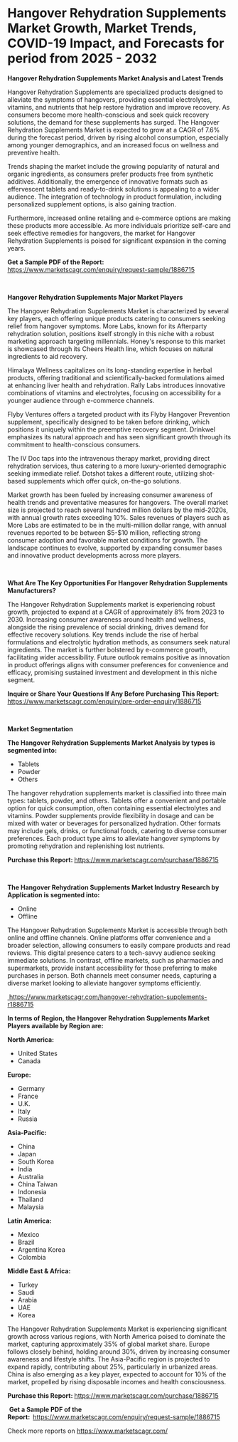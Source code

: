 <p><h1>Hangover Rehydration Supplements Market Growth, Market Trends, COVID-19 Impact, and Forecasts for period from 2025 - 2032</h1></p><p><strong>Hangover Rehydration Supplements Market Analysis and Latest Trends</strong></p>
<p><p>Hangover Rehydration Supplements are specialized products designed to alleviate the symptoms of hangovers, providing essential electrolytes, vitamins, and nutrients that help restore hydration and improve recovery. As consumers become more health-conscious and seek quick recovery solutions, the demand for these supplements has surged. The Hangover Rehydration Supplements Market is expected to grow at a CAGR of 7.6% during the forecast period, driven by rising alcohol consumption, especially among younger demographics, and an increased focus on wellness and preventive health. </p><p>Trends shaping the market include the growing popularity of natural and organic ingredients, as consumers prefer products free from synthetic additives. Additionally, the emergence of innovative formats such as effervescent tablets and ready-to-drink solutions is appealing to a wider audience. The integration of technology in product formulation, including personalized supplement options, is also gaining traction. </p><p>Furthermore, increased online retailing and e-commerce options are making these products more accessible. As more individuals prioritize self-care and seek effective remedies for hangovers, the market for Hangover Rehydration Supplements is poised for significant expansion in the coming years.</p></p>
<p><strong>Get a Sample PDF of the Report:&nbsp;</strong> <a href="https://www.marketscagr.com/enquiry/request-sample/1886715?utm_campaign=2138&utm_medium=2&utm_source=Github&utm_content=ia&utm_term=07022025&utm_id=hangover-rehydration-supplements">https://www.marketscagr.com/enquiry/request-sample/1886715</a></p>
<p>&nbsp;</p>
<p><strong>Hangover Rehydration Supplements Major Market Players</strong></p>
<p><p>The Hangover Rehydration Supplements Market is characterized by several key players, each offering unique products catering to consumers seeking relief from hangover symptoms. More Labs, known for its Afterparty rehydration solution, positions itself strongly in this niche with a robust marketing approach targeting millennials. Honey's response to this market is showcased through its Cheers Health line, which focuses on natural ingredients to aid recovery.</p><p>Himalaya Wellness capitalizes on its long-standing expertise in herbal products, offering traditional and scientifically-backed formulations aimed at enhancing liver health and rehydration. Rally Labs introduces innovative combinations of vitamins and electrolytes, focusing on accessibility for a younger audience through e-commerce channels.</p><p>Flyby Ventures offers a targeted product with its Flyby Hangover Prevention supplement, specifically designed to be taken before drinking, which positions it uniquely within the preemptive recovery segment. Drinkwel emphasizes its natural approach and has seen significant growth through its commitment to health-conscious consumers.</p><p>The IV Doc taps into the intravenous therapy market, providing direct rehydration services, thus catering to a more luxury-oriented demographic seeking immediate relief. Dotshot takes a different route, utilizing shot-based supplements which offer quick, on-the-go solutions.</p><p>Market growth has been fueled by increasing consumer awareness of health trends and preventative measures for hangovers. The overall market size is projected to reach several hundred million dollars by the mid-2020s, with annual growth rates exceeding 10%. Sales revenues of players such as More Labs are estimated to be in the multi-million dollar range, with annual revenues reported to be between $5-$10 million, reflecting strong consumer adoption and favorable market conditions for growth. The landscape continues to evolve, supported by expanding consumer bases and innovative product developments across more players.</p></p>
<p>&nbsp;</p>
<p><strong>What Are The Key Opportunities For Hangover Rehydration Supplements Manufacturers?</strong></p>
<p><p>The Hangover Rehydration Supplements market is experiencing robust growth, projected to expand at a CAGR of approximately 8% from 2023 to 2030. Increasing consumer awareness around health and wellness, alongside the rising prevalence of social drinking, drives demand for effective recovery solutions. Key trends include the rise of herbal formulations and electrolytic hydration methods, as consumers seek natural ingredients. The market is further bolstered by e-commerce growth, facilitating wider accessibility. Future outlook remains positive as innovation in product offerings aligns with consumer preferences for convenience and efficacy, promising sustained investment and development in this niche segment.</p></p>
<p><strong>Inquire or Share Your Questions If Any Before Purchasing This Report:</strong> <a href="https://www.marketscagr.com/enquiry/pre-order-enquiry/1886715?utm_campaign=2138&utm_medium=2&utm_source=Github&utm_content=ia&utm_term=07022025&utm_id=hangover-rehydration-supplements">https://www.marketscagr.com/enquiry/pre-order-enquiry/1886715</a></p>
<p>&nbsp;</p>
<p><strong>Market Segmentation</strong></p>
<p><strong>The Hangover Rehydration Supplements Market Analysis by types is segmented into:</strong></p>
<p><ul><li>Tablets</li><li>Powder</li><li>Others</li></ul></p>
<p><p>The hangover rehydration supplements market is classified into three main types: tablets, powder, and others. Tablets offer a convenient and portable option for quick consumption, often containing essential electrolytes and vitamins. Powder supplements provide flexibility in dosage and can be mixed with water or beverages for personalized hydration. Other formats may include gels, drinks, or functional foods, catering to diverse consumer preferences. Each product type aims to alleviate hangover symptoms by promoting rehydration and replenishing lost nutrients.</p></p>
<p><strong>Purchase this Report:&nbsp;</strong><a href="https://www.marketscagr.com/purchase/1886715?utm_campaign=2138&utm_medium=2&utm_source=Github&utm_content=ia&utm_term=07022025&utm_id=hangover-rehydration-supplements">https://www.marketscagr.com/purchase/1886715</a></p>
<p>&nbsp;</p>
<p><strong>The Hangover Rehydration Supplements Market Industry Research by Application is segmented into:</strong></p>
<p><ul><li>Online</li><li>Offline</li></ul></p>
<p><p>The Hangover Rehydration Supplements Market is accessible through both online and offline channels. Online platforms offer convenience and a broader selection, allowing consumers to easily compare products and read reviews. This digital presence caters to a tech-savvy audience seeking immediate solutions. In contrast, offline markets, such as pharmacies and supermarkets, provide instant accessibility for those preferring to make purchases in person. Both channels meet consumer needs, capturing a diverse market looking to alleviate hangover symptoms efficiently.</p></p>
<p><a href="https://www.marketscagr.com/hangover-rehydration-supplements-r1886715?utm_campaign=2138&utm_medium=2&utm_source=Github&utm_content=ia&utm_term=07022025&utm_id=hangover-rehydration-supplements">&nbsp;https://www.marketscagr.com/hangover-rehydration-supplements-r1886715</a></p>
<p><strong>In terms of Region, the Hangover Rehydration Supplements Market Players available by Region are:</strong></p>
<p>
    <p> <strong> North America: </strong>
        <ul>
            <li>United States</li>
            <li>Canada</li>
        </ul>
        </p> 
    <p> <strong> Europe: </strong>
        <ul>
            <li>Germany</li>
            <li>France</li>
            <li>U.K.</li>
            <li>Italy</li>
            <li>Russia</li>
        </ul>
        </p> 
    <p> <strong> Asia-Pacific: </strong>
        <ul>
            <li>China</li>
            <li>Japan</li>
            <li>South Korea</li>
            <li>India</li>
            <li>Australia</li>
            <li>China Taiwan</li>
            <li>Indonesia</li>
            <li>Thailand</li>
            <li>Malaysia</li>
        </ul>
        </p> 
    <p> <strong> Latin America: </strong>
        <ul>
            <li>Mexico</li>
            <li>Brazil</li>
            <li>Argentina Korea</li>
            <li>Colombia</li>
        </ul>
        </p> 
    <p> <strong> Middle East & Africa: </strong>
        <ul>
            <li>Turkey</li>
            <li>Saudi</li>
            <li>Arabia</li>
            <li>UAE</li>
            <li>Korea</li>
        </ul>
    </p>
    </p>
<p><p>The Hangover Rehydration Supplements Market is experiencing significant growth across various regions, with North America poised to dominate the market, capturing approximately 35% of global market share. Europe follows closely behind, holding around 30%, driven by increasing consumer awareness and lifestyle shifts. The Asia-Pacific region is projected to expand rapidly, contributing about 25%, particularly in urbanized areas. China is also emerging as a key player, expected to account for 10% of the market, propelled by rising disposable incomes and health consciousness.</p></p>
<p><strong>Purchase this Report: </strong><a href="https://www.marketscagr.com/purchase/1886715?utm_campaign=2138&utm_medium=2&utm_source=Github&utm_content=ia&utm_term=07022025&utm_id=hangover-rehydration-supplements">https://www.marketscagr.com/purchase/1886715</a></p>
<p>&nbsp;<strong>Get a Sample PDF of the Report:&nbsp;&nbsp;</strong><a href="https://www.marketscagr.com/enquiry/request-sample/1886715?utm_campaign=2138&utm_medium=2&utm_source=Github&utm_content=ia&utm_term=07022025&utm_id=hangover-rehydration-supplements">https://www.marketscagr.com/enquiry/request-sample/1886715</a></p>
<p><strong></strong></p>
<p>Check more reports on <a href="https://www.marketscagr.com/?utm_campaign=2138&utm_medium=2&utm_source=Github&utm_content=ia&utm_term=07022025&utm_id=hangover-rehydration-supplements">https://www.marketscagr.com/</a></p>